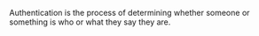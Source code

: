 Authentication is the process of determining whether someone or something is who or what they say they are.